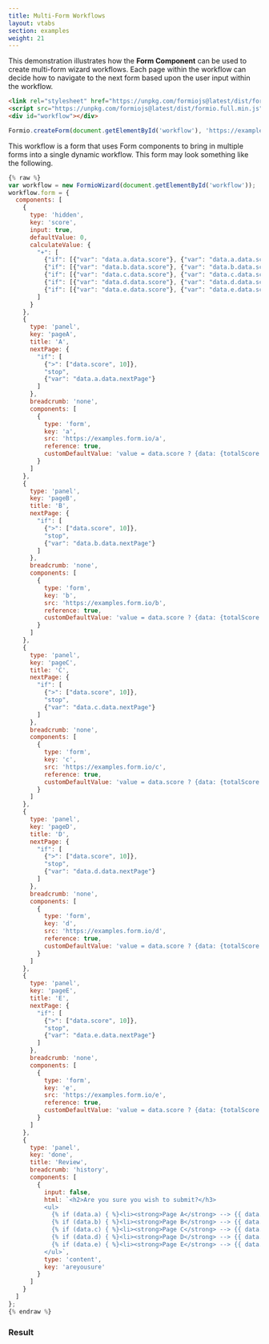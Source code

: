 ```yaml
---
title: Multi-Form Workflows
layout: vtabs
section: examples
weight: 21
---
```

This demonstration illustrates how the **Form Component** can be used to create multi-form wizard
workflows. Each page within the workflow can decide how to navigate to the next form based upon the
user input within the workflow.

```html
<link rel="stylesheet" href="https://unpkg.com/formiojs@latest/dist/formio.full.min.css">
<script src="https://unpkg.com/formiojs@latest/dist/formio.full.min.js"></script>
<div id="workflow"></div>
```

```js
Formio.createForm(document.getElementById('workflow'), 'https://examples.form.io/multiform');
```

This workflow is a form that uses Form components to bring in multiple forms into a single dynamic workflow. This form
may look something like the following.

```js
{% raw %}
var workflow = new FormioWizard(document.getElementById('workflow'));
workflow.form = {
  components: [
    {
      type: 'hidden',
      key: 'score',
      input: true,
      defaultValue: 0,
      calculateValue: {
        "+": [
          {"if": [{"var": "data.a.data.score"}, {"var": "data.a.data.score"}, 0]},
          {"if": [{"var": "data.b.data.score"}, {"var": "data.b.data.score"}, 0]},
          {"if": [{"var": "data.c.data.score"}, {"var": "data.c.data.score"}, 0]},
          {"if": [{"var": "data.d.data.score"}, {"var": "data.d.data.score"}, 0]},
          {"if": [{"var": "data.e.data.score"}, {"var": "data.e.data.score"}, 0]}
        ]
      }
    },
    {
      type: 'panel',
      key: 'pageA',
      title: 'A',
      nextPage: {
        "if": [
          {">": ["data.score", 10]},
          "stop",
          {"var": "data.a.data.nextPage"}
        ]
      },
      breadcrumb: 'none',
      components: [
        {
          type: 'form',
          key: 'a',
          src: 'https://examples.form.io/a',
          reference: true,
          customDefaultValue: 'value = data.score ? {data: {totalScore: data.score}} : {data: {totalScore: 0}};'
        }
      ]
    },
    {
      type: 'panel',
      key: 'pageB',
      title: 'B',
      nextPage: {
        "if": [
          {">": ["data.score", 10]},
          "stop",
          {"var": "data.b.data.nextPage"}
        ]
      },
      breadcrumb: 'none',
      components: [
        {
          type: 'form',
          key: 'b',
          src: 'https://examples.form.io/b',
          reference: true,
          customDefaultValue: 'value = data.score ? {data: {totalScore: data.score}} : {data: {totalScore: 0}};'
        }
      ]
    },
    {
      type: 'panel',
      key: 'pageC',
      title: 'C',
      nextPage: {
        "if": [
          {">": ["data.score", 10]},
          "stop",
          {"var": "data.c.data.nextPage"}
        ]
      },
      breadcrumb: 'none',
      components: [
        {
          type: 'form',
          key: 'c',
          src: 'https://examples.form.io/c',
          reference: true,
          customDefaultValue: 'value = data.score ? {data: {totalScore: data.score}} : {data: {totalScore: 0}};'
        }
      ]
    },
    {
      type: 'panel',
      key: 'pageD',
      title: 'D',
      nextPage: {
        "if": [
          {">": ["data.score", 10]},
          "stop",
          {"var": "data.d.data.nextPage"}
        ]
      },
      breadcrumb: 'none',
      components: [
        {
          type: 'form',
          key: 'd',
          src: 'https://examples.form.io/d',
          reference: true,
          customDefaultValue: 'value = data.score ? {data: {totalScore: data.score}} : {data: {totalScore: 0}};'
        }
      ]
    },
    {
      type: 'panel',
      key: 'pageE',
      title: 'E',
      nextPage: {
        "if": [
          {">": ["data.score", 10]},
          "stop",
          {"var": "data.e.data.nextPage"}
        ]
      },
      breadcrumb: 'none',
      components: [
        {
          type: 'form',
          key: 'e',
          src: 'https://examples.form.io/e',
          reference: true,
          customDefaultValue: 'value = data.score ? {data: {totalScore: data.score}} : {data: {totalScore: 0}};'
        }
      ]
    },
    {
      type: 'panel',
      key: 'done',
      title: 'Review',
      breadcrumb: 'history',
      components: [
        {
          input: false,
          html: `<h2>Are you sure you wish to submit?</h3>
          <ul>
            {% if (data.a) { %}<li><strong>Page A</strong> --> {{ data.a.data.nextPage }}</li>{% } %}
            {% if (data.b) { %}<li><strong>Page B</strong> --> {{ data.b.data.nextPage }}</li>{% } %}
            {% if (data.c) { %}<li><strong>Page C</strong> --> {{ data.c.data.nextPage }}</li>{% } %}
            {% if (data.d) { %}<li><strong>Page D</strong> --> {{ data.d.data.nextPage }}</li>{% } %}
            {% if (data.e) { %}<li><strong>Page E</strong> --> {{ data.e.data.nextPage }}</li>{% } %}
          </ul>`,
          type: 'content',
          key: 'areyousure'
        }
      ]
    }
  ]
};
{% endraw %}
```

<h3 class="mt-0">Result</h3>
<div class="card card-body bg-light">
  <div id="workflow"></div>
  <script type="text/javascript">
  {% raw %}
  Formio.createForm(document.getElementById('workflow'), {
    display: 'wizard',
    components: [
      {
        type: 'hidden',
        key: 'score',
        input: true,
        defaultValue: 0,
        calculateValue: {
          "+": [
            {"if": [{"var": "data.a.data.score"}, {"var": "data.a.data.score"}, 0]},
            {"if": [{"var": "data.b.data.score"}, {"var": "data.b.data.score"}, 0]},
            {"if": [{"var": "data.c.data.score"}, {"var": "data.c.data.score"}, 0]},
            {"if": [{"var": "data.d.data.score"}, {"var": "data.d.data.score"}, 0]},
            {"if": [{"var": "data.e.data.score"}, {"var": "data.e.data.score"}, 0]}
          ]
        }
      },
      {
        type: 'panel',
        key: 'pageA',
        title: 'A',
        nextPage: {
          "if": [
            {">": [{"var": "data.score"}, 10]},
            "stop",
            {"var": "data.a.data.nextPage"}
          ]
        },
        breadcrumb: 'none',
        components: [
          {
            type: 'form',
            key: 'a',
            src: 'https://examples.form.io/a',
            reference: true,
            customDefaultValue: 'value = data.score ? {data: {totalScore: data.score}} : {data: {totalScore: 0}};'
          }
        ]
      },
      {
        type: 'panel',
        key: 'pageB',
        title: 'B',
        nextPage: {
          "if": [
            {">": [{"var": "data.score"}, 10]},
            "stop",
            {"var": "data.b.data.nextPage"}
          ]
        },
        breadcrumb: 'none',
        components: [
          {
            type: 'form',
            key: 'b',
            src: 'https://examples.form.io/b',
            reference: true,
            customDefaultValue: 'value = data.score ? {data: {totalScore: data.score}} : {data: {totalScore: 0}};'
          }
        ]
      },
      {
        type: 'panel',
        key: 'pageC',
        title: 'C',
        nextPage: {
          "if": [
            {">": [{"var": "data.score"}, 10]},
            "stop",
            {"var": "data.c.data.nextPage"}
          ]
        },
        breadcrumb: 'none',
        components: [
          {
            type: 'form',
            key: 'c',
            src: 'https://examples.form.io/c',
            reference: true,
            customDefaultValue: 'value = data.score ? {data: {totalScore: data.score}} : {data: {totalScore: 0}};'
          }
        ]
      },
      {
        type: 'panel',
        key: 'pageD',
        title: 'D',
        nextPage: {
          "if": [
            {">": [{"var": "data.score"}, 10]},
            "stop",
            {"var": "data.d.data.nextPage"}
          ]
        },
        breadcrumb: 'none',
        components: [
          {
            type: 'form',
            key: 'd',
            src: 'https://examples.form.io/d',
            reference: true,
            customDefaultValue: 'value = data.score ? {data: {totalScore: data.score}} : {data: {totalScore: 0}};'
          }
        ]
      },
      {
        type: 'panel',
        key: 'pageE',
        title: 'E',
        nextPage: {
          "if": [
            {">": [{"var": "data.score"}, 10]},
            "stop",
            {"var": "data.e.data.nextPage"}
          ]
        },
        breadcrumb: 'none',
        components: [
          {
            type: 'form',
            key: 'e',
            src: 'https://examples.form.io/e',
            reference: true,
            customDefaultValue: 'value = data.score ? {data: {totalScore: data.score}} : {data: {totalScore: 0}};'
          }
        ]
      },
      {
        type: 'panel',
        key: 'done',
        title: 'Review',
        breadcrumb: 'history',
        components: [
          {
            input: false,
            html: `<h2>Are you sure you wish to submit?</h3>
            <ul>
              {% if (data.a) { %}<li><strong>Page A</strong> --> {{ data.a.data.nextPage }}</li>{% } %}
              {% if (data.b) { %}<li><strong>Page B</strong> --> {{ data.b.data.nextPage }}</li>{% } %}
              {% if (data.c) { %}<li><strong>Page C</strong> --> {{ data.c.data.nextPage }}</li>{% } %}
              {% if (data.d) { %}<li><strong>Page D</strong> --> {{ data.d.data.nextPage }}</li>{% } %}
              {% if (data.e) { %}<li><strong>Page E</strong> --> {{ data.e.data.nextPage }}</li>{% } %}
            </ul>`,
            type: 'content',
            key: 'areyousure'
          }
        ]
      }
    ]
  }).then(function(workflow) {
    workflow.on('submit', function(submission) {
      console.log(submission);
    });
  });
  {% endraw %}
  </script>
</div>
